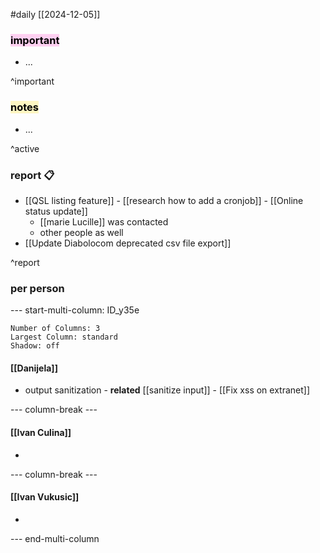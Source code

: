 #daily
[[2024-12-05]]

### <mark style="background: #FFB8EBA6;">important</mark>
- ...

^important

### <mark style="background: #FFF3A3A6;">notes</mark>
- ...

^active

### report 📋
- [[QSL listing feature]] - [[research how to add a cronjob]] - [[Online status update]]
	- [[marie Lucille]] was contacted
	- other people as well
- [[Update Diabolocom deprecated csv file export]]

^report

### per person

--- start-multi-column: ID_y35e
```column-settings
Number of Columns: 3
Largest Column: standard
Shadow: off 
```

#### [[Danijela]]
- output sanitization  - **related** [[sanitize input]] - [[Fix xss on extranet]]

--- column-break ---

#### [[Ivan Culina]]
- 

--- column-break ---

#### [[Ivan Vukusic]]
- 

--- end-multi-column
